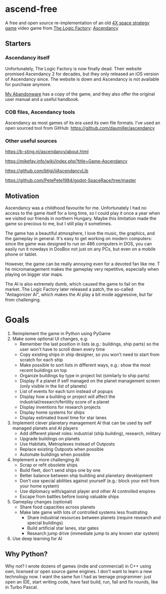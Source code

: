 # ascend-free

A free and open source re-implementation of 
an old [4X space strategy game](https://en.wikipedia.org/wiki/4X) video game from 
[The Logic Factory](https://en.wikipedia.org/wiki/The_Logic_Factory): 
[Ascendancy](https://en.wikipedia.org/wiki/Ascendancy_(video_game))

## Starters

### Ascendancy itself

Unfortunately, The Logic Factory is now finally dead. 
Their website promised Ascendancy 2 
for decades, but they only released an iOS version of Ascendancy since. 
The website is down and Ascendancy is not available for purchase anymore.

[My Abandonware](https://www.myabandonware.com/game/ascendancy-2qs) has a copy of the 
game, and they also offer the original user manual and a useful handbook.

### COB files, Ascendancy tools

Ascendancy as most games of its era used its own file formats.
I've used an open sourced tool from GitHub: https://github.com/daumiller/ascendancy 

### Other useful sources

https://b-sting.nl/ascendancy/about.html

https://mikefay.info/wiki/index.php?title=Game-Ascendancy

https://github.com/btigi/iiAscendancyLib

https://github.com/PetePete1984/godot-SpaceRace/tree/master

## Motivation

Ascendancy was a childhood favourite for me. Unfortunately I had no access to the
game itself for a long time, so I could play it once a year when we visited our
friends in northern Hungary. Maybe this limitation made the game so precious to me,
but I still play it sometimes.

The game has a beautiful atmosphere, I love the music, the graphics, and the gameplay 
in general. It's easy to get working on modern computers: since the game was designed 
to run on 486 computers in DOS, you can easily run it nowdays in DosBox not just on
any PCs, but even on a mobile phone or tablet.

However, the game can be really annoying even for a devoted fan like me.
T he micromanagement makes the gameplay very repetitive,
especially when playing on bigger star maps. 

The AI is also extremely dumb, which caused the game to fail on the market.
The Logic Factory later released a patch, the so-called "Antagonizer AI", which makes
the AI play a bit mode aggressive, but far from challenging. 

# Goals

1. Reimplement the game in Python using PyGame
2. Make some optional UI changes, e.g:
    - Remember the last position in lists (e.g.: buildings, ship parts) so the user won't have to scroll down every time
    - Copy existing ships in ship designer, so you won't need to start from scratch for each ship
    - Make possible to sort lists in different ways, e.g.: show the most recent buildings on top
    - Organize buildings by type in project list (similarly to ship parts)
    - Display if a planet if self managed on the planet management screen (only visible in the list of planets)
    - List of events for each turn instead of popups
    - Display how a building or project will affect the industrial/research/fertility score of a planet
    - Display inventions for research projects
    - Display home systems for ships
    - Display estimated travel time for star lanes
3. Implement clever planetary management AI that can be used by self managed planets and AI players
    - Add different planet roles: industrial (ship building), research, military
    - Upgrade buildings on planets
    - Use Habitats, Metroplexes instead of Outposts
    - Replace existing Outposts when possible
    - Automate buildings when possible
4. Implement a more challenging AI
    - Scrap or refit obsolete ships
    - Build fleet, don't send ships one by one
    - Better balance between ship building and planetary development
    - Don't use special abilities against yourself (e.g.: block your exit from your home system)
    - Use diplomacy with/against player and other AI controlled empires
    - Escape from battles before losing valuable ships
5. Gameplay changes (optional)
    - Share food capacities across planets
    - Make late game with lots of controlled systems less frustrating
      - Share industrial resources between planets (require research and special buildings)
      - Build artificial star lanes, star gates
      - Research jump drive (immediate jump to any known star system)
6. Use deep learning for AI

## Why Python?

Why not? I wrote dozens of games (indie and commercial) in C++ using own, licensed
or open source game engines. I don't want to learn a new technology now. I want
the same fun I had as teenage programmer: just open an IDE, start writing code,
have fast build, run, fail and fix rounds, like in Turbo Pascal.

